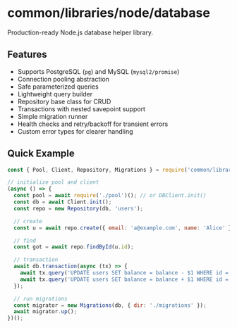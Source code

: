 # common/libraries/node/database

Production-ready Node.js database helper library.

## Features
- Supports PostgreSQL (`pg`) and MySQL (`mysql2/promise`)
- Connection pooling abstraction
- Safe parameterized queries
- Lightweight query builder
- Repository base class for CRUD
- Transactions with nested savepoint support
- Simple migration runner
- Health checks and retry/backoff for transient errors
- Custom error types for clearer handling

## Quick Example

```js
const { Pool, Client, Repository, Migrations } = require('common/libraries/node/database');

// initialize pool and client
(async () => {
  const pool = await require('./pool')(); // or DBClient.init()
  const db = await Client.init();
  const repo = new Repository(db, 'users');

  // create
  const u = await repo.create({ email: 'a@example.com', name: 'Alice' });

  // find
  const got = await repo.findById(u.id);

  // transaction
  await db.transaction(async (tx) => {
    await tx.query('UPDATE users SET balance = balance - $1 WHERE id = $2', [10, u.id]);
    await tx.query('UPDATE users SET balance = balance + $1 WHERE id = $2', [10, 2]);
  });

  // run migrations
  const migrator = new Migrations(db, { dir: './migrations' });
  await migrator.up();
})();
